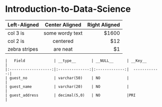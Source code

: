 # Introduction-to-Data-Science
| Left-Aligned  | Center Aligned  | Right Aligned |
| :------------ |:---------------:| -----:|
| col 3 is      | some wordy text | $1600 |
| col 2 is      | centered        |   $12 |
| zebra stripes | are neat        |    $1 |

        
	|   Field             | __type__       | __NULL__      | __Key__       |
	|:-------------------:|:--------------:|:-------------:|  ------------:|
	| guest_no            | varchar(50)    | NO            |               |
	| guest_name          | varchar(20)    | NO            |               |
	| guest_address       | decimal(5,0)   | NO            |PRI            |
	
